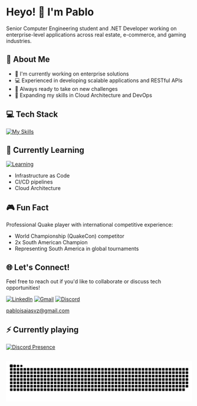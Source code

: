 # Heyo! 👋 I'm Pablo
Senior Computer Engineering student and .NET Developer working on enterprise-level applications across real estate, e-commerce, and gaming industries.

## 🚀 About Me
- 🔭 I'm currently working on enterprise solutions
- 💻 Experienced in developing scalable applications and RESTful APIs
- 🌟 Always ready to take on new challenges
- 🌱 Expanding my skills in Cloud Architecture and DevOps

## 💻 Tech Stack
[![My Skills](https://skillicons.dev/icons?i=cs,dotnet,react,ts,js,postgresql,git,azure,docker,kubernetes,linux,arduino,autocad,bitbucket,cpp,css,html,discord,docker,django,fastapi,figma,gcp,gmail,jquery,postman,py,sqlite,vite)](https://skillicons.dev)

## 🌱 Currently Learning
[![Learning](https://skillicons.dev/icons?i=aws,gcp,terraform)](https://skillicons.dev)
- Infrastructure as Code
- CI/CD pipelines
- Cloud Architecture

## 🎮 Fun Fact
Professional Quake player with international competitive experience:
- World Championship (QuakeCon) competitor
- 2x South American Champion
- Representing South America in global tournaments


## 🌐 Let's Connect!
Feel free to reach out if you'd like to collaborate or discuss tech opportunities!

[![LinkedIn](https://skillicons.dev/icons?i=linkedin)](https://linkedin.com/in/velazquezpablo)
[![Gmail](https://skillicons.dev/icons?i=gmail)](mailto:pabloisaiasvz@gmail.com)
[![Discord](https://skillicons.dev/icons?i=discord)](https://discordapp.com/users/yuptf)

pabloisaiasvz@gmail.com
  ## ⚡ Currently playing
  
[![Discord Presence](https://lanyard.cnrad.dev/api/139458451842531328?idleMessage=Chilling%20%F0%9F%8F%96%EF%B8%8F%20%7C%20Be%20right%20back)](https://discord.com/users/139458451842531328)

## 
![Snake animation](https://raw.githubusercontent.com/salesp07/salesp07/output/github-contribution-grid-snake.svg)


